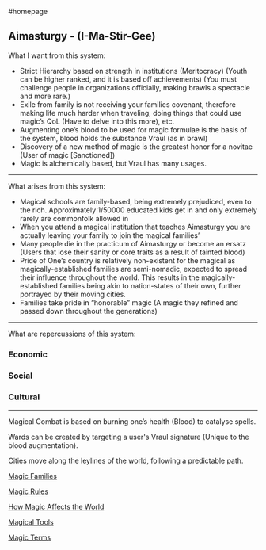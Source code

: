 #homepage 

## Aimasturgy - (I-Ma-Stir-Gee)

What I want from this system:

- Strict Hierarchy based on strength in institutions (Meritocracy) (Youth can be higher ranked, and it is based off achievements) (You must challenge people in organizations officially, making brawls a spectacle and more rare.)
- Exile from family is not receiving your families covenant, therefore making life much harder when traveling, doing things that could use magic’s QoL (Have to delve into this more), etc.
- Augmenting one’s blood to be used for magic formulae is the basis of the system, blood holds the substance Vraul (as in brawl)
- Discovery of a new method of magic is the greatest honor for a novitae (User of magic \[Sanctioned])
- Magic is alchemically based, but Vraul has many usages.
---

What arises from this system:

- Magical schools are family-based, being extremely prejudiced, even to the rich. Approximately 1/50000 educated kids get in and only extremely rarely are commonfolk allowed in
- When you attend a magical institution that teaches Aimasturgy you are actually leaving your family to join the magical families’
- Many people die in the practicum of Aimasturgy or become an ersatz (Users that lose their sanity or core traits as a result of tainted blood)
- Pride of One’s country is relatively non-existent for the magical as magically-established families are semi-nomadic, expected to spread their influence throughout the world. This results in the magically-established families being akin to nation-states of their own, further portrayed by their moving cities.
- Families take pride in “honorable” magic (A magic they refined and passed down throughout the generations)

---

What are repercussions of this system:

### Economic
### Social
### Cultural

---

Magical Combat is based on burning one’s health (Blood) to catalyse spells.

Wards can be created by targeting a user's Vraul signature (Unique to the blood augmentation).

Cities move along the leylines of the world, following a predictable path.

[Magic Families](https://www.notion.so/Magic-Families-3bd019a14c134a8e9e1f20cbb8d37b1f?pvs=21)

[Magic Rules](https://www.notion.so/Magic-Rules-4a9cc06beaab489986fdad9bf31b5ce9?pvs=21)

[How Magic Affects the World](https://www.notion.so/How-Magic-Affects-the-World-932d1d3b7d0d4d3690b4ab1b26dbbae6?pvs=21)

[Magical Tools](https://www.notion.so/Magical-Tools-94b243ed57b74cff8bee2717dec24eee?pvs=21)

[Magic Terms](https://www.notion.so/Magic-Terms-2d134e33c2c541488044b5b0002f840d?pvs=21)